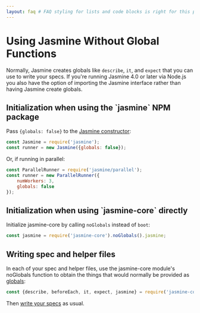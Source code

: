 ```yaml
---
layout: faq # FAQ styling for lists and code blocks is right for this page
---
```


<h1>Using Jasmine Without Global Functions</h1>

Normally, Jasmine creates globals like `describe`, `it`, and `expect` that you
can use to write your specs. If you're running Jasmine
4.0 or later via Node.js you also have the option of importing the Jasmine
interface rather than having Jasmine create globals.

<h2 markdown="1">Initialization when using the `jasmine` NPM package</h2>

Pass `{globals: false}` to the [Jasmine constructor](/api/npm/edge/Jasmine.html):

```javascript
const Jasmine = require('jasmine');
const runner = new Jasmine({globals: false});
```

Or, if running in parallel:

```javascript
const ParallelRunner = require('jasmine/parallel');
const runner = new ParallelRunner({
    numWorkers: 3,
    globals: false
});
```


<h2 markdown="1">Initialization when using `jasmine-core` directly</h2>

Initialize jasmine-core by calling `noGlobals` instead of `boot`:

```javascript
const jasmine = require('jasmine-core').noGlobals().jasmine;
```

<h2>Writing spec and helper files</h2>

In each of your spec and helper files, use the jasmine-core module's noGlobals
function to obtain the things that would normally be provided as
[globals](/api/edge/global):

```javascript
const {describe, beforeEach, it, expect, jasmine} = require('jasmine-core').noGlobals();
```

Then [write your specs](./your_first_suite) as usual.
